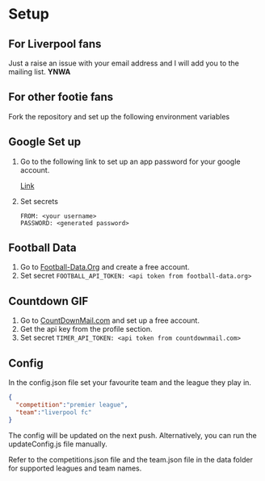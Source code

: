# Setup

## For Liverpool fans

Just a raise an issue with your email address and I will add you to the mailing list. **YNWA**

## For other footie fans

Fork the repository and set up the following environment variables

## Google Set up

1. Go to the following link to set up an app password for your google account.

      [Link](https://myaccount.google.com/apppasswords)
      
1. Set secrets
      ```
      FROM: <your username>
      PASSWORD: <generated password>
      ```
     
## Football Data

1. Go to [Football-Data.Org](https://www.football-data.org/) and create a free account.
1. Set secret ```FOOTBALL_API_TOKEN: <api token from football-data.org>```

## Countdown GIF

1. Go to [CountDownMail.com](https://countdownmail.com/) and set up a free account.
1. Get the api key from the profile section.
1. Set secret ```TIMER_API_TOKEN: <api token from countdownmail.com>```

## Config

In the config.json file set your favourite team and the league they play in.

```json
{
  "competition":"premier league",
  "team":"liverpool fc"
}
```

The config will be updated on the next push. Alternatively, you can run the updateConfig.js file manually.

Refer to the competitions.json file and the team.json file in the data folder for supported leagues and team names.
